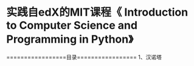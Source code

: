 # 实践自edX的MIT课程《 Introduction to Computer Science and Programming in Python》
=================目录=================
1、汉诺塔